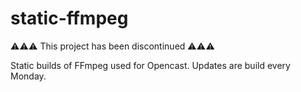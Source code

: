 static-ffmpeg
=============

⚠️⚠️⚠️ This project has been discontinued ⚠️⚠️⚠️

Static builds of FFmpeg used for Opencast.
Updates are build every Monday.
